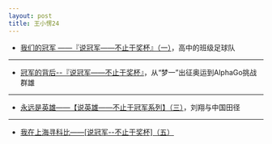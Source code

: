 ```yaml
---
layout: post
title: 王小愣24
---
```


* [我们的冠军 ——『说冠军——不止于奖杯』（一）](http://mp.weixin.qq.com/s/tPbPqaMr-yksh1iajkgiOQ)，高中的班级足球队

***

* [冠军的背后--『说冠军——不止于奖杯』](http://mp.weixin.qq.com/s/cmw3_-zjT-TTOqNwthfywg)，从“梦一”出征奥运到AlphaGo挑战群雄

***
* [永远是英雄——【说英雄——不止于冠军系列】（三）](http://mp.weixin.qq.com/s/OyJ-_rx78yvm1w5WUv3-Bw)，刘翔与中国田径

***
* [我在上海寻科比——[说冠军--不止于奖杯]（五）](https://mp.weixin.qq.com/s/D60WR4t82Grx7wH3sh9ryw)
